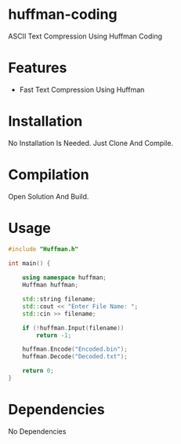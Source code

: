 # huffman-coding
ASCII Text Compression Using Huffman Coding

# Features
- Fast Text Compression Using Huffman 

# Installation
No Installation Is Needed. Just Clone And Compile.

# Compilation
Open Solution And Build.

# Usage
```C++
#include "Huffman.h"

int main() {
	
	using namespace huffman;
	Huffman huffman;

	std::string filename;
	std::cout << "Enter File Name: ";
	std::cin >> filename; 

	if (!huffman.Input(filename))
		return -1;

	huffman.Encode("Encoded.bin");
	huffman.Decode("Decoded.txt");

	return 0;
}
```

# Dependencies
No Dependencies
